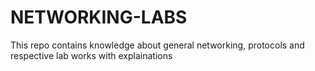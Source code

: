 # NETWORKING-LABS
This repo contains knowledge about general networking, protocols and respective lab works with explainations
